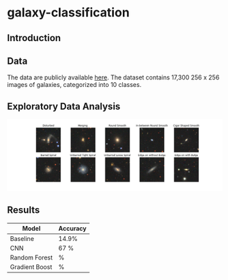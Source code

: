 # galaxy-classification

## Introduction

## Data
The data are publicly available <a href="https://astronn.readthedocs.io/en/latest/galaxy10.html">here</a>.  The dataset contains 17,300 256 x 256 images of galaxies, categorized into 10 classes.

## Exploratory Data Analysis

<img src="https://github.com/jstodd867/galaxy-classification/blob/main/imgs/class_examples.png">

## Results

| Model | Accuracy |
| ----- | ---------|
| Baseline| 14.9%|
| CNN | 67 %|
| Random Forest|  %|
| Gradient Boost|  %|
